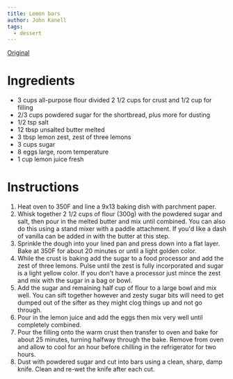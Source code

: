 ```yaml
---
title: Lemon bars
author: John Kanell
tags:
  - dessert
---
```


[Original](https://preppykitchen.com/lemon-bars/)

# Ingredients

- 3 cups all-purpose flour divided 2 1/2 cups for crust and 1/2 cup for filling
- 2/3 cups powdered sugar for the shortbread, plus more for dusting
- 1/2 tsp salt
- 12 tbsp unsalted butter melted
- 3 tbsp lemon zest, zest of three lemons
- 3 cups sugar
- 8 eggs large, room temperature
- 1 cup lemon juice fresh

# Instructions

1. Heat oven to 350F and line a 9x13 baking dish with parchment paper.
2. Whisk together 2 1/2 cups of flour (300g) with the powdered sugar and salt, then pour in the
   melted butter and mix until combined. You can also do this using a stand mixer with a paddle
   attachment. If you'd like a dash of vanilla can be added in with the butter at this step.
3. Sprinkle the dough into your lined pan and press down into a flat layer. Bake at 350F for about
   20 minutes or until a light golden color.
4. While the crust is baking add the sugar to a food processor and add the zest of three lemons.
   Pulse until the zest is fully incorporated and sugar is a light yellow color. If you don't have a
   processor just mince the zest and mix with the sugar in a bag or bowl.
5. Add the sugar and remaining half cup of flour to a large bowl and mix well. You can sift
   together however and zesty sugar bits will need to get dumped out of the sifter as they might
   clog things up and not go through.
6. Pour in the lemon juice and add the eggs then mix very well until completely combined.
7. Pour the filling onto the warm crust then transfer to oven and bake for about 25 minutes,
   turning halfway through the bake. Remove from oven and allow to cool for an hour before
   chilling in the refrigerator for two hours.
8. Dust with powdered sugar and cut into bars using a clean, sharp, damp knife. Clean and re-wet the
   knife after each cut.
